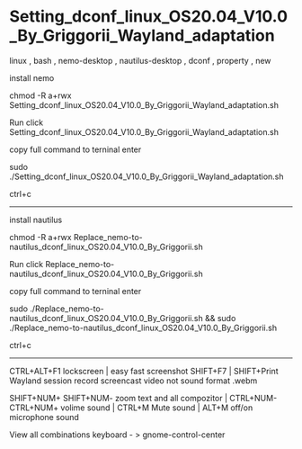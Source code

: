 # Setting_dconf_linux_OS20.04_V10.0_By_Griggorii_Wayland_adaptation
linux , bash , nemo-desktop , nautilus-desktop , dconf , property , new

install nemo 

chmod -R a+rwx Setting_dconf_linux_OS20.04_V10.0_By_Griggorii_Wayland_adaptation.sh

Run click Setting_dconf_linux_OS20.04_V10.0_By_Griggorii_Wayland_adaptation.sh

copy full command to terninal enter

sudo ./Setting_dconf_linux_OS20.04_V10.0_By_Griggorii_Wayland_adaptation.sh

ctrl+c
_________________________________________________________________________________________________________________________________________________________________

install nautilus

chmod -R a+rwx Replace_nemo-to-nautilus_dconf_linux_OS20.04_V10.0_By_Griggorii.sh

Run click Replace_nemo-to-nautilus_dconf_linux_OS20.04_V10.0_By_Griggorii.sh

copy full command to terninal enter

sudo ./Replace_nemo-to-nautilus_dconf_linux_OS20.04_V10.0_By_Griggorii.sh && sudo ./Replace_nemo-to-nautilus_dconf_linux_OS20.04_V10.0_By_Griggorii.sh

ctrl+c
_____________________________________________________________________________________________________________________________________________________

CTRL+ALT+F1 lockscreen | easy fast screenshot SHIFT+F7 | SHIFT+Print Wayland session record screencast video not sound format .webm

SHIFT+NUM+ SHIFT+NUM- zoom text and all compozitor | CTRL+NUM- CTRL+NUM+ volime sound | CTRL+M Mute sound | ALT+M off/on microphone sound

View all combinations keyboard - > gnome-control-center
